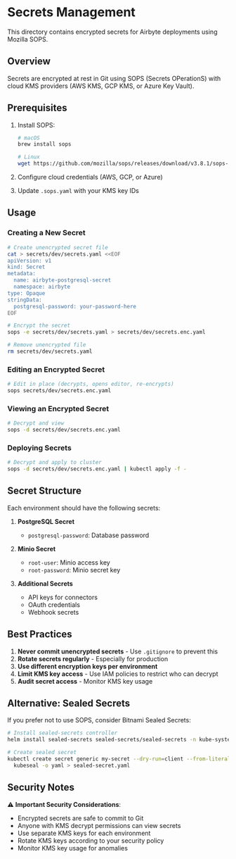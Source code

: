 # Secrets Management

This directory contains encrypted secrets for Airbyte deployments using Mozilla SOPS.

## Overview

Secrets are encrypted at rest in Git using SOPS (Secrets OPerationS) with cloud KMS providers (AWS KMS, GCP KMS, or Azure Key Vault).

## Prerequisites

1. Install SOPS:
   ```bash
   # macOS
   brew install sops
   
   # Linux
   wget https://github.com/mozilla/sops/releases/download/v3.8.1/sops-v3.8.1.linux
   ```

2. Configure cloud credentials (AWS, GCP, or Azure)

3. Update `.sops.yaml` with your KMS key IDs

## Usage

### Creating a New Secret

```bash
# Create unencrypted secret file
cat > secrets/dev/secrets.yaml <<EOF
apiVersion: v1
kind: Secret
metadata:
  name: airbyte-postgresql-secret
  namespace: airbyte
type: Opaque
stringData:
  postgresql-password: your-password-here
EOF

# Encrypt the secret
sops -e secrets/dev/secrets.yaml > secrets/dev/secrets.enc.yaml

# Remove unencrypted file
rm secrets/dev/secrets.yaml
```

### Editing an Encrypted Secret

```bash
# Edit in place (decrypts, opens editor, re-encrypts)
sops secrets/dev/secrets.enc.yaml
```

### Viewing an Encrypted Secret

```bash
# Decrypt and view
sops -d secrets/dev/secrets.enc.yaml
```

### Deploying Secrets

```bash
# Decrypt and apply to cluster
sops -d secrets/dev/secrets.enc.yaml | kubectl apply -f -
```

## Secret Structure

Each environment should have the following secrets:

1. **PostgreSQL Secret**
   - `postgresql-password`: Database password

2. **Minio Secret**
   - `root-user`: Minio access key
   - `root-password`: Minio secret key

3. **Additional Secrets**
   - API keys for connectors
   - OAuth credentials
   - Webhook secrets

## Best Practices

1. **Never commit unencrypted secrets** - Use `.gitignore` to prevent this
2. **Rotate secrets regularly** - Especially for production
3. **Use different encryption keys per environment**
4. **Limit KMS key access** - Use IAM policies to restrict who can decrypt
5. **Audit secret access** - Monitor KMS key usage

## Alternative: Sealed Secrets

If you prefer not to use SOPS, consider Bitnami Sealed Secrets:

```bash
# Install sealed-secrets controller
helm install sealed-secrets sealed-secrets/sealed-secrets -n kube-system

# Create sealed secret
kubectl create secret generic my-secret --dry-run=client --from-literal=password=secret -o yaml | \
  kubeseal -o yaml > sealed-secret.yaml
```

## Security Notes

⚠️ **Important Security Considerations**:
- Encrypted secrets are safe to commit to Git
- Anyone with KMS decrypt permissions can view secrets
- Use separate KMS keys for each environment
- Rotate KMS keys according to your security policy
- Monitor KMS key usage for anomalies

